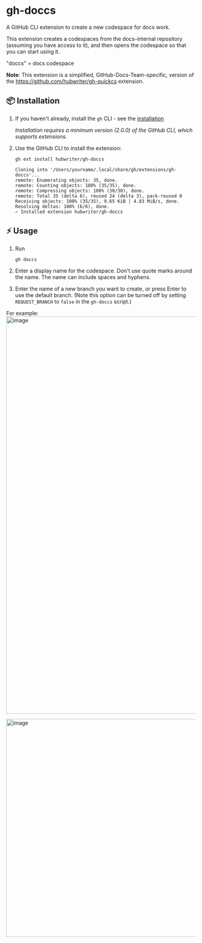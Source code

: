 # gh-doccs

A GitHub CLI extension to create a new codespace for docs work.

This extension creates a codespaces from the docs-internal repository (assuming you have access to it), and then opens the codespace so that you can start using it.

"doccs" = docs codespace

**Note**: This extension is a simplified, GitHub-Docs-Team-specific, version of the https://github.com/hubwriter/gh-quickcs extension.

## 📦 Installation

1. If you haven't already, install the `gh` CLI - see the [installation](https://github.com/cli/cli#installation)

   _Installation requires a minimum version (2.0.0) of the GitHub CLI, which supports extensions._

1. Use the GitHub CLI to install the extension:

   ```
   gh ext install hubwriter/gh-doccs
   
   Cloning into '/Users/yourname/.local/share/gh/extensions/gh-doccs'...
   remote: Enumerating objects: 35, done.
   remote: Counting objects: 100% (35/35), done.
   remote: Compressing objects: 100% (30/30), done.
   remote: Total 35 (delta 6), reused 24 (delta 3), pack-reused 0
   Receiving objects: 100% (35/35), 9.65 KiB | 4.83 MiB/s, done.
   Resolving deltas: 100% (6/6), done.
   ✓ Installed extension hubwriter/gh-doccs
   ```
   
## ⚡️ Usage

1. Run

   ```sh
   gh doccs
   ```
   
1. Enter a display name for the codespace. Don't use quote marks around the name. The name can include spaces and hyphens.
1. Enter the name of a new branch you want to create, or press Enter to use the default branch. (Note this option can be turned off by setting `REQUEST_BRANCH` to `false` in the `gh-doccs` script.)

For example:<br>
<img width="1057" alt="image" src="https://user-images.githubusercontent.com/54933897/216063640-2d773aae-595e-45c2-9f07-05ce256dc50c.png">

<img width="580" alt="image" src="https://user-images.githubusercontent.com/54933897/216062894-b88986a4-39e8-49ea-969c-93704c81c8d6.png">


